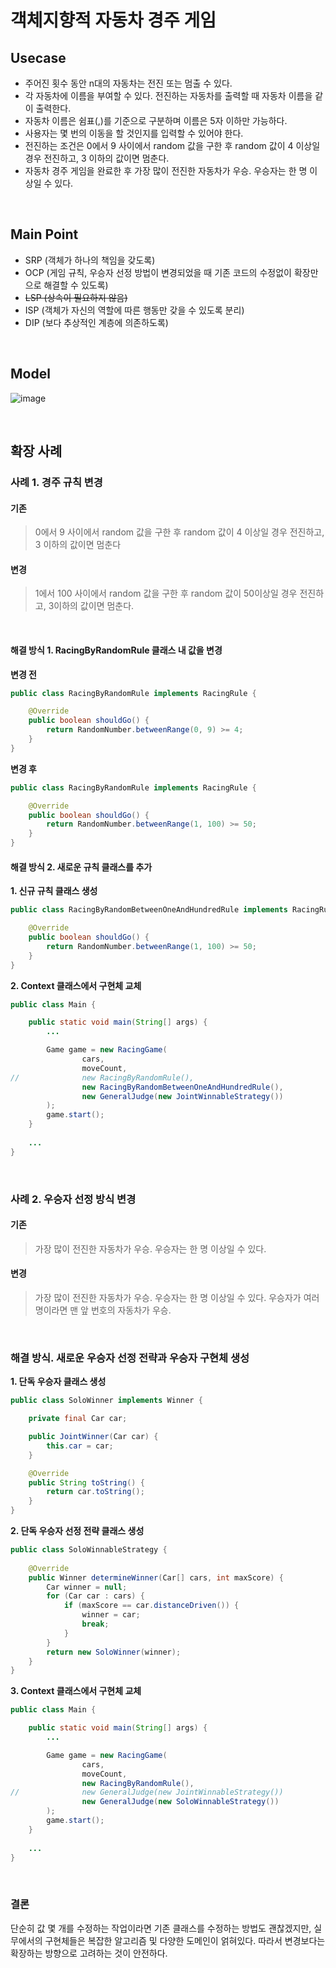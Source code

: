 # 객체지향적 자동차 경주 게임

## Usecase
- 주어진 횟수 동안 n대의 자동차는 전진 또는 멈출 수 있다.
- 각 자동차에 이름을 부여할 수 있다. 전진하는 자동차를 출력할 때 자동차 이름을 같이 출력한다.
- 자동차 이름은 쉼표(,)를 기준으로 구분하며 이름은 5자 이하만 가능하다.
- 사용자는 몇 번의 이동을 할 것인지를 입력할 수 있어야 한다.
- 전진하는 조건은 0에서 9 사이에서 random 값을 구한 후 random 값이 4 이상일 경우 전진하고, 3 이하의 값이면 멈춘다.
- 자동차 경주 게임을 완료한 후 가장 많이 전진한 자동차가 우승. 우승자는 한 명 이상일 수 있다.

<br/>

## Main Point
- SRP (객체가 하나의 책임을 갖도록)
- OCP (게임 규칙, 우승자 선정 방법이 변경되었을 때 기존 코드의 수정없이 확장만으로 해결할 수 있도록)
- ~~LSP (상속이 필요하지 않음)~~
- ISP (객체가 자신의 역할에 따른 행동만 갖을 수 있도록 분리)
- DIP (보다 추상적인 계층에 의존하도록)

<br/>

## Model
![image](https://github.com/unnine/OOP-RacingCar-Game/assets/134513528/205d6838-7b23-4214-af66-c0719c0a2c6c)

<br/>

## 확장 사례

### 사례 1. 경주 규칙 변경

#### 기존
> 0에서 9 사이에서 random 값을 구한 후 random 값이 4 이상일 경우 전진하고, 3 이하의 값이면 멈춘다

#### 변경
> 1에서 100 사이에서 random 값을 구한 후 random 값이 50이상일 경우 전진하고, 3이하의 값이면 멈춘다.

<br/>

#### 해결 방식 1. RacingByRandomRule 클래스 내 값을 변경

**변경 전**
```java
public class RacingByRandomRule implements RacingRule {

    @Override
    public boolean shouldGo() {
        return RandomNumber.betweenRange(0, 9) >= 4;
    }
}
```

**변경 후**
```java
public class RacingByRandomRule implements RacingRule {

    @Override
    public boolean shouldGo() {
        return RandomNumber.betweenRange(1, 100) >= 50;
    }
}
```

#### 해결 방식 2. 새로운 규칙 클래스를 추가
**1. 신규 규칙 클래스 생성**
```java
public class RacingByRandomBetweenOneAndHundredRule implements RacingRule {

    @Override
    public boolean shouldGo() {
        return RandomNumber.betweenRange(1, 100) >= 50;
    }
}
```


**2. Context 클래스에서 구현체 교체**

```java
public class Main {

    public static void main(String[] args) {
        ...

        Game game = new RacingGame(
                cars,
                moveCount,
//              new RacingByRandomRule(),
                new RacingByRandomBetweenOneAndHundredRule(),
                new GeneralJudge(new JointWinnableStrategy())
        );
        game.start();
    }
    
    ...
}
```

<br/>

### 사례 2. 우승자 선정 방식 변경

#### 기존
> 가장 많이 전진한 자동차가 우승. 우승자는 한 명 이상일 수 있다.

#### 변경
> 가장 많이 전진한 자동차가 우승. 우승자는 한 명 이상일 수 있다. 우승자가 여러 명이라면 맨 앞 번호의 자동차가 우승.

<br/>

### 해결 방식. 새로운 우승자 선정 전략과 우승자 구현체 생성
**1. 단독 우승자 클래스 생성**
```java
public class SoloWinner implements Winner {

    private final Car car;

    public JointWinner(Car car) {
        this.car = car;
    }

    @Override
    public String toString() {
        return car.toString();
    }
}
```

**2. 단독 우승자 선정 전략 클래스 생성**
```java
public class SoloWinnableStrategy {
    
    @Override
    public Winner determineWinner(Car[] cars, int maxScore) {
        Car winner = null;
        for (Car car : cars) {
            if (maxScore == car.distanceDriven()) {
                winner = car;
                break;
            }
        }
        return new SoloWinner(winner);
    }
}
```

**3. Context 클래스에서 구현체 교체**
```java
public class Main {

    public static void main(String[] args) {
        ...

        Game game = new RacingGame(
                cars,
                moveCount,
                new RacingByRandomRule(),
//              new GeneralJudge(new JointWinnableStrategy())
                new GeneralJudge(new SoloWinnableStrategy())
        );
        game.start();
    }
    
    ...
}
```

<br/>

### 결론
단순히 값 몇 개를 수정하는 작업이라면 기존 클래스를 수정하는 방법도 괜찮겠지만, 실무에서의 구현체들은 복잡한 알고리즘 및 다양한 도메인이 얽혀있다. 따라서 변경보다는 확장하는 방향으로 고려하는 것이 안전하다.
